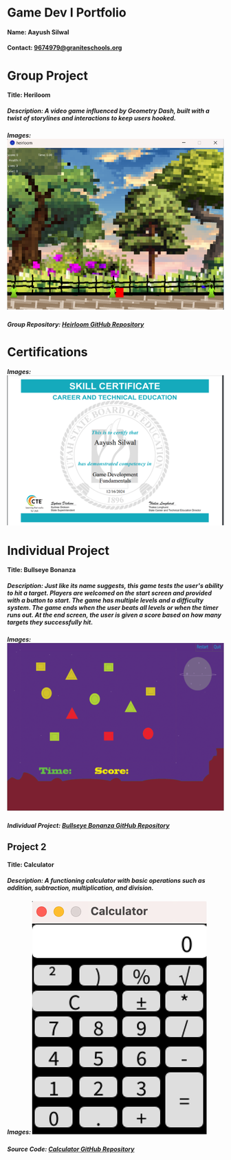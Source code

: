 # Game Dev I Portfolio     
#### Name: Aayush Silwal           
#### Contact: 9674979@graniteschools.org

# Group Project
#### Title: Heriloom
##### Description: A video game influenced by Geometry Dash, built with a twist of storylines and interactions to keep users hooked.
##### Images: ![alt text](https://raw.githubusercontent.com/CodingGithub1/GameDev-Portfolio/20e3ea347a9c1c90cc3480f5247f04cca4dbeea1/image/Game%20picture.png)
##### Group Repository: [Heirloom GitHub Repository](https://github.com/g0ld-star/heirloom)

# Certifications
##### Images: ![alt text](https://raw.githubusercontent.com/CodingGithub1/GameDev-Portfolio/6c29114e5503786b2135a5119ce7a52ccb3f10f2/image/Skill%20certificate.png)

# Individual Project
#### Title: Bullseye Bonanza
##### Description: Just like its name suggests, this game tests the user's ability to hit a target. Players are welcomed on the start screen and provided with a button to start. The game has multiple levels and a difficulty system. The game ends when the user beats all levels or when the timer runs out. At the end screen, the user is given a score based on how many targets they successfully hit.
##### Images: ![alt text](https://raw.githubusercontent.com/CodingGithub1/IndividualProject/main/images/GUIMOCKUP.png)
##### Individual Project: [Bullseye Bonanza GitHub Repository](https://github.com/CodingGithub1/IndividualProject.git)

## Project 2
#### Title: Calculator
##### Description: A functioning calculator with basic operations such as addition, subtraction, multiplication, and division.
##### Images: ![alt text](https://raw.githubusercontent.com/CodingGithub1/programmingportfolio/main/images/calculator.png)
##### Source Code: [Calculator GitHub Repository](https://github.com/CodingGithub1/programmingportfolio/blob/0669f91e83af004dcef49f3898698ca907b89b39/My%20projects/Calculator.zip)

